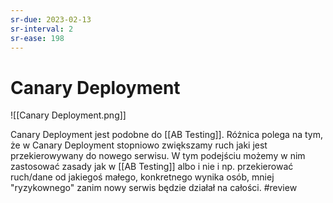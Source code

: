 ```yaml
---
sr-due: 2023-02-13
sr-interval: 2
sr-ease: 198
---
```


# Canary Deployment

![[Canary Deployment.png]]

Canary Deployment jest podobne do [[AB Testing]]. Różnica polega na tym, że w Canary Deployment stopniowo zwiększamy ruch jaki jest przekierowywany do nowego serwisu. W tym podejściu możemy w nim zastosować zasady jak w [[AB Testing]] albo i nie i np. przekierować ruch/dane od jakiegoś małego, konkretnego wynika osób, mniej "ryzykownego" zanim nowy serwis będzie działał na całości.
#review 